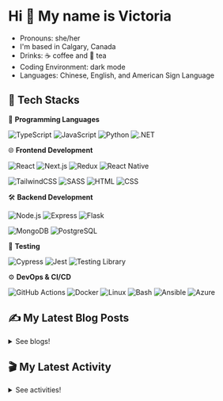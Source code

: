 # Hi 👋 My name is Victoria

- Pronouns: she/her
- I'm based in Calgary, Canada
- Drinks: ☕ coffee and 🍵 tea
- Coding Environment: dark mode
- Languages: Chinese, English, and American Sign Language

## 💼 Tech Stacks

📝 **Programming Languages**

![TypeScript](https://img.shields.io/badge/TypeScript-3178C6.svg?style=for-the-badge&logo=TypeScript&logoColor=white)  ![JavaScript](https://img.shields.io/badge/JavaScript-F7DF1E.svg?style=for-the-badge&logo=JavaScript&logoColor=black)  ![Python](https://img.shields.io/badge/Python-3776AB.svg?style=for-the-badge&logo=Python&logoColor=white)  ![.NET](https://img.shields.io/badge/.NET-512BD4.svg?style=for-the-badge&logo=dotnet&logoColor=white)  

🌐 **Frontend Development**

![React](https://img.shields.io/badge/React-61DAFB.svg?style=for-the-badge&logo=React&logoColor=black)  ![Next.js](https://img.shields.io/badge/Next.js-000000.svg?style=for-the-badge&logo=nextdotjs&logoColor=white)  ![Redux](https://img.shields.io/badge/Redux-764ABC.svg?style=for-the-badge&logo=Redux&logoColor=white)  ![React Native](https://img.shields.io/badge/React%20Native-61DAFB.svg?style=for-the-badge&logo=React&logoColor=black)  

![TailwindCSS](https://img.shields.io/badge/Tailwind%20CSS-06B6D4.svg?style=for-the-badge&logo=Tailwind-CSS&logoColor=white)  ![SASS](https://img.shields.io/badge/Sass-CC6699.svg?style=for-the-badge&logo=Sass&logoColor=white)  ![HTML](https://img.shields.io/badge/HTML5-E34F26?style=for-the-badge&logo=html5&logoColor=white)  ![CSS](https://img.shields.io/badge/-css3-1572B6?&style=for-the-badge&logo=css3&logoColor=white)  

🛠 **Backend Development**

![Node.js](https://img.shields.io/badge/Node.js-339933?style=for-the-badge&logo=nodedotjs&logoColor=white)  ![Express](https://img.shields.io/badge/Express.js-000000?style=for-the-badge&logo=express&logoColor=white)  ![Flask](https://img.shields.io/badge/Flask-000000.svg?style=for-the-badge&logo=Flask&logoColor=white)  

![MongoDB](https://img.shields.io/badge/MongoDB-4EA94B?style=for-the-badge&logo=mongodb&logoColor=white)  ![PostgreSQL](https://img.shields.io/badge/PostgreSQL-4169E1.svg?style=for-the-badge&logo=PostgreSQL&logoColor=white)

🧪 **Testing**

![Cypress](https://img.shields.io/badge/Cypress-17202C.svg?style=for-the-badge&logo=Cypress&logoColor=white)  ![Jest](https://img.shields.io/badge/Jest-C21325?style=for-the-badge&logo=jest&logoColor=white)  ![Testing Library](https://img.shields.io/badge/Testing%20Library-E33332.svg?style=for-the-badge&logo=Testing-Library&logoColor=white)  

⚙️ **DevOps & CI/CD** 

![GitHub Actions](https://img.shields.io/badge/GitHub%20Actions-2088FF.svg?style=for-the-badge&logo=GitHub-Actions&logoColor=white)  ![Docker](https://img.shields.io/badge/Docker-2496ED.svg?style=for-the-badge&logo=Docker&logoColor=white)  ![Linux](https://img.shields.io/badge/Linux-FCC624.svg?style=for-the-badge&logo=Linux&logoColor=black)  ![Bash](https://img.shields.io/badge/GNU%20Bash-4EAA25.svg?style=for-the-badge&logo=GNU-Bash&logoColor=white)  ![Ansible](https://img.shields.io/badge/Ansible-EE0000.svg?style=for-the-badge&logo=Ansible&logoColor=white) ![Azure](https://img.shields.io/badge/Azure-0089D6.svg?style=for-the-badge&logo=AzureS&logoColor=white)

## ✍️ My Latest Blog Posts

<details close>
<summary>See blogs!</summary>
  
<!-- BLOG-POST-LIST:START -->
 - 💯 [Exploring ping - Linux Commands](https://victoriacheng15.vercel.app/blog/exploring-ping-linux-commands)
 - 🌮 [Learning SQL: CASE](https://victoriacheng15.vercel.app/blog/learning-sql-case)
 - 💫 [Learning SQL: HAVING](https://victoriacheng15.vercel.app/blog/learning-sql-having)
 - 💫 [February Reflection 2025](https://victoriacheng15.vercel.app/blog/february-reflection-2025)
 - 🌮 [Learning SQL: GROUP BY](https://victoriacheng15.vercel.app/blog/learning-sql-group-by)<!-- BLOG-POST-LIST:END -->

</details>

## 🎬 My Latest Activity

<details close>
<summary>See activities!</summary>

<!--RECENT_ACTIVITY:start-->
1. ❗️ Opened issue [#24](https://github.com/victoriacheng15/cprg303-expense-tracker/issues/24) in [victoriacheng15/cprg303-expense-tracker](https://github.com/victoriacheng15/cprg303-expense-tracker)
2. ⬆️ Pushed 1 commit(s) to [victoriacheng15/cprg303-expense-tracker](https://github.com/victoriacheng15/cprg303-expense-tracker)
3. 🎉 Merged PR [#23](https://github.com/victoriacheng15/cprg303-expense-tracker/pull/23) in [victoriacheng15/cprg303-expense-tracker](https://github.com/victoriacheng15/cprg303-expense-tracker)
4. 💪 Opened PR [#23](https://github.com/victoriacheng15/cprg303-expense-tracker/pull/23) in [victoriacheng15/cprg303-expense-tracker](https://github.com/victoriacheng15/cprg303-expense-tracker)
5. ⬆️ Pushed 1 commit(s) to [victoriacheng15/cprg303-expense-tracker](https://github.com/victoriacheng15/cprg303-expense-tracker)
<!--RECENT_ACTIVITY:end-->

</details>
